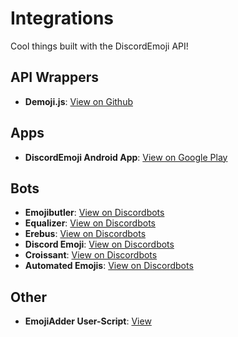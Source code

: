 # Integrations
Cool things built with the DiscordEmoji API!


## API Wrappers

- **Demoji.js**: [View on Github](https://github.com/Jinzulen/DEmojiJS)

## Apps

- **DiscordEmoji Android App**: [View on Google Play](https://play.google.com/store/apps/details?id=com.extraconcentratedjuice.discordemoji)

## Bots

- **Emojibutler**: [View on Discordbots](https://discordbots.org/bot/415637632660537355)
- **Equalizer**: [View on Discordbots](https://discordbots.org/bot/equalizer)
- **Erebus**: [View on Discordbots](https://discordbots.org/bot/408738823162429440)
- **Discord Emoji**: [View on Discordbots](https://discordbots.org/bot/448527818855284756)
- **Croissant**: [View on Discordbots](https://discordbots.org/bot/441444584988606464)
- **Automated Emojis**: [View on Discordbots](https://discordbots.org/bot/498139045495439360)

## Other

- **EmojiAdder User-Script**: [View](https://openuserjs.org/scripts/HouraiElixir/DiscordEmoji_EmojiAdder)
